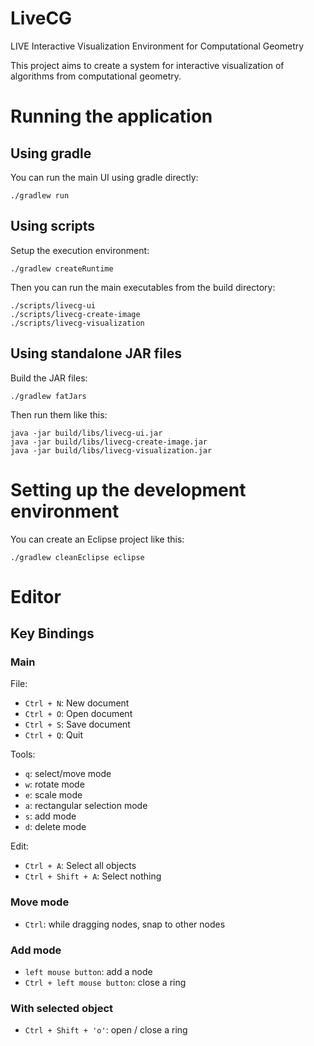LiveCG
=======

LIVE Interactive Visualization Environment for Computational Geometry

This project aims to create a system for interactive visualization of 
algorithms from computational geometry.

# Running the application

## Using gradle
You can run the main UI using gradle directly:

    ./gradlew run

## Using scripts
Setup the execution environment:

    ./gradlew createRuntime

Then you can run the main executables from the build directory:

    ./scripts/livecg-ui
    ./scripts/livecg-create-image
    ./scripts/livecg-visualization

## Using standalone JAR files
Build the JAR files:

    ./gradlew fatJars

Then run them like this:

    java -jar build/libs/livecg-ui.jar
    java -jar build/libs/livecg-create-image.jar
    java -jar build/libs/livecg-visualization.jar

# Setting up the development environment
You can create an Eclipse project like this:

    ./gradlew cleanEclipse eclipse

# Editor
## Key Bindings
### Main
File:

* `Ctrl + N`: New document
* `Ctrl + O`: Open document
* `Ctrl + S`: Save document
* `Ctrl + Q`: Quit

Tools:  

* `q`: select/move mode
* `w`: rotate mode
* `e`: scale mode
* `a`: rectangular selection mode
* `s`: add mode
* `d`: delete mode

Edit:
  
* `Ctrl + A`: Select all objects
* `Ctrl + Shift + A`: Select nothing

### Move mode
* `Ctrl`: while dragging nodes, snap to other nodes

### Add mode
* `left mouse button`: add a node
* `Ctrl + left mouse button`: close a ring

### With selected object
* `Ctrl + Shift + 'o'`: open / close a ring
